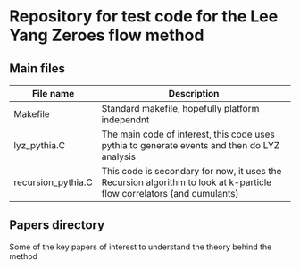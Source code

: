 # Repository for test code for the Lee Yang Zeroes flow method

## Main files

File name | Description
--------- | -----------
Makefile  | Standard makefile, hopefully platform independnt
lyz_pythia.C | The main code of interest, this code uses pythia to generate events and then do LYZ analysis
recursion_pythia.C | This code is secondary for now, it uses the Recursion algorithm to look at k-particle flow correlators (and cumulants)

## Papers directory
Some of the key papers of interest to understand the theory behind the method

